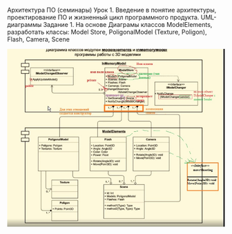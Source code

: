 Архитектура ПО (семинары)
Урок 1. Введение в понятие архитектуры, проектирование ПО и жизненный цикл программного продукта. UML-диаграммы
Задание 1. На основе Диаграмы классов ModelElements, разработать классы: 
Model Store, PoligonalModel (Texture, Poligon), Flash, Camera, Scene

![alt text](https://github.com/AnnaBinoid/Architecture3623zagrebinaAnna/blob/master/схема.jpg)
